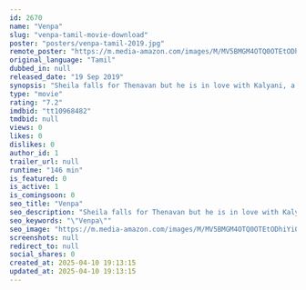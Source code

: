 ```yaml
---
id: 2670
name: "Venpa"
slug: "venpa-tamil-movie-download"
poster: "posters/venpa-tamil-2019.jpg"
remote_poster: "https://m.media-amazon.com/images/M/MV5BMGM4OTQ0OTEtODhiYi00YTFhLWI0ZmQtY2I2NjZkNjFkN2ZmXkEyXkFqcGdeQXVyMTA5NzI2MDA4._V1_SX300.jpg"
original_language: "Tamil"
dubbed_in: null
released_date: "19 Sep 2019"
synopsis: "Sheila falls for Thenavan but he is in love with Kalyani, a one-hour conversation later ends up as a turning point for them as well as Kalyani's ex."
type: "movie"
rating: "7.2"
imdbid: "tt10968482"
tmdbid: null
views: 0
likes: 0
dislikes: 0
author_id: 1
trailer_url: null
runtime: "146 min"
is_featured: 0
is_active: 1
is_comingsoon: 0
seo_title: "Venpa"
seo_description: "Sheila falls for Thenavan but he is in love with Kalyani, a one-hour conversation later ends up as a turning point for them as well as Kalyani's ex."
seo_keywords: "\"Venpa\""
seo_image: "https://m.media-amazon.com/images/M/MV5BMGM4OTQ0OTEtODhiYi00YTFhLWI0ZmQtY2I2NjZkNjFkN2ZmXkEyXkFqcGdeQXVyMTA5NzI2MDA4._V1_SX300.jpg"
screenshots: null
redirect_to: null
social_shares: 0
created_at: 2025-04-10 19:13:15
updated_at: 2025-04-10 19:13:15
---
```



